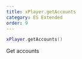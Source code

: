 ```yaml
---
title: xPlayer.getAccounts
category: ES Extended
order: 9
---
```


```lua
xPlayer.getAccounts()
```

Get accounts
